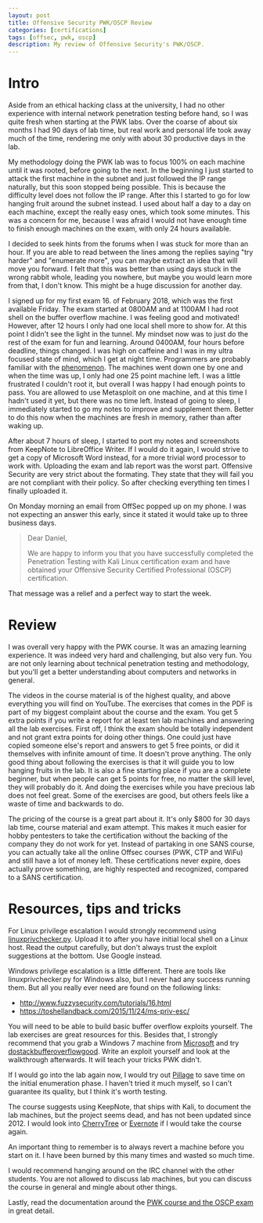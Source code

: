 ```yaml
---
layout: post
title: Offensive Security PWK/OSCP Review
categories: [certifications]
tags: [offsec, pwk, oscp]
description: My review of Offensive Security's PWK/OSCP.
---
```


# Intro
Aside from an ethical hacking class at the university, I had no other experience with internal network penetration testing before hand, so I was quite fresh when starting at the PWK labs. Over the coarse of about six months I had 90 days of lab time, but real work and personal life took away much of the time, rendering me only with about 30 productive days in the lab.

My methodology doing the PWK lab was to focus 100% on each machine until it was rooted, before going to the next. In the beginning I just started to attack the first machine in the subnet and just followed the IP range naturally, but this soon stopped being possible. This is because the difficulty level does not follow the IP range. After this I started to go for low hanging fruit around the subnet instead. I used about half a day to a day on each machine, except the really easy ones, which took some minutes. This was a concern for me, because I was afraid I would not have enough time to finish enough machines on the exam, with only 24 hours available.

I decided to seek hints from the forums when I was stuck for more than an hour. If you are able to read between the lines among the replies saying "try harder" and "enumerate more", you can maybe extract an idea that will move you forward. I felt that this was better than using days stuck in the wrong rabbit whole, leading you nowhere, but maybe you would learn more from that, I don't know. This might be a huge discussion for another day.

I signed up for my first exam 16. of February 2018, which was the first available Friday. The exam started at 0800AM and at 1100AM I had root shell on the buffer overflow machine. I was feeling good and motivated! However, after 12 hours I only had one local shell more to show for. At this point I didn't see the light in the tunnel. My mindset now was to just do the rest of the exam for fun and learning. Around 0400AM, four hours before deadline, things changed. I was high on caffeine and I was in my ultra focused state of mind, which I get at night time. Programmers are probably familiar with the <a href="https://swizec.com/blog/why-programmers-work-at-night/swizec/3198">phenomenon</a>. The machines went down one by one and when the time was up, I only had one 25 point machine left. I was a little frustrated I couldn't root it, but overall I was happy I had enough points to pass. You are allowed to use Metasploit on one machine, and at this time I hadn't used it yet, but there was no time left. Instead of going to sleep, I immediately started to go my notes to improve and supplement them. Better to do this now when the machines are fresh in memory, rather than after waking up.

After about 7 hours of sleep, I started to port my notes and screenshots from KeepNote to LibreOffice Writer. If I would do it again, I would strive to get a copy of Microsoft Word instead, for a more trivial word processor to work with. Uploading the exam and lab report was the worst part. Offensive Security are very strict about the formating. They state that they will fail you are not compliant with their policy. So after checking everything ten times I finally uploaded it.

On Monday morning an email from OffSec popped up on my phone. I was not expecting an answer this early, since it stated it would take up to three business days.

>Dear Daniel,
>
>We are happy to inform you that you have successfully completed the Penetration Testing with Kali Linux certification exam and have obtained your Offensive Security Certified Professional (OSCP) certification.

That message was a relief and a perfect way to start the week.

# Review
I was overall very happy with the PWK course. It was an amazing learning experience. It was indeed very hard and challenging, but also very fun. You are not only learning about technical penetration testing and methodology, but you'll get a better understanding about computers and networks in general. 

The videos in the course material is of the highest quality, and above everything you will find on YouTube. The exercises that comes in the PDF is part of my biggest complaint about the course and the exam. You get 5 extra points if you write a report for at least ten lab machines and answering all the lab exercises. First off, I think the exam should be totally independent and not grant extra points for doing other things. One could just have copied someone else's report and answers to get 5 free points, or did it themselves with infinite amount of time. It doesn't prove anything. The only good thing about following the exercises is that it will guide you to low hanging fruits in the lab. It is also a fine starting place if you are a complete beginner, but when people can get 5 points for free, no matter the skill level, they will probably do it. And doing the exercises while you have precious lab does not feel great. Some of the exercises are good, but others feels like a waste of time and backwards to do.

The pricing of the course is a great part about it. It's only $800 for 30 days lab time, course material and exam attempt. This makes it much easier for hobby pentesters to take the certification without the backing of the company they do not work for yet. Instead of partaking in one SANS course, you can actually take all the online Offsec courses (PWK, CTP and WiFu) and still have a lot of money left. These certifications never expire, does actually prove something, are highly respected and recognized, compared to a SANS certification.

# Resources, tips and tricks

For Linux privilege escalation I would strongly recommend using <a href="https://github.com/sleventyeleven/linuxprivchecker/blob/master/linuxprivchecker.py">linuxprivchecker.py</a>. Upload it to after you have initial local shell on a Linux host. Read the output carefully, but don't always trust the exploit suggestions at the bottom. Use Google instead.

Windows privilege escalation is a little different. There are tools like linuxprivchecker.py for Windows also, but I never had any success running them. But all you really ever need are found on the following links:
* <a href="http://www.fuzzysecurity.com/tutorials/16.html">http://www.fuzzysecurity.com/tutorials/16.html</a>
* <a href="http://www.fuzzysecurity.com/tutorials/16.html">https://toshellandback.com/2015/11/24/ms-priv-esc/</a>

You will need to be able to build basic buffer overflow exploits yourself. The lab exercises are great resources for this. Besides that, I strongly recommend that you grab a Windows 7 machine from <a href="https://developer.microsoft.com/en-us/microsoft-edge/tools/vms/">Microsoft</a> and try <a href="https://github.com/justinsteven/dostackbufferoverflowgood">dostackbufferoverflowgood</a>. Write an exploit yourself and look at the walkthrough afterwards. It will teach your tricks PWK didn't.

If I would go into the lab again now, I would try out <a href="https://github.com/kostrin/Pillage">Pillage</a> to save time on the initial enumeration phase. I haven't tried it much myself, so I can't guarantee its quality, but I think it's worth testing.

The course suggests using KeepNote, that ships with Kali, to document the lab machines, but the project seems dead, and has not been updated since 2012. I would look into <a href="https://www.giuspen.com/cherrytree/">CherryTree</a> or <a href="https://evernote.com">Evernote</a> if I would take the course again.

An important thing to remember is to always revert a machine before you start on it. I have been burned by this many times and wasted so much time. 

I would recommend hanging around on the IRC channel with the other students. You are not allowed to discuss lab machines, but you can discuss the course in general and mingle about other things.

Lastly, read the documentation around the <a href="https://support.offensive-security.com">PWK course and the OSCP exam</a> in great detail. 
